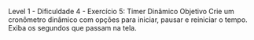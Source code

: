 Level 1 - Dificuldade 4 - Exercício 5: Timer Dinâmico
Objetivo
Crie um cronômetro dinâmico com opções para iniciar, pausar e reiniciar o tempo. Exiba os segundos que passam na tela.